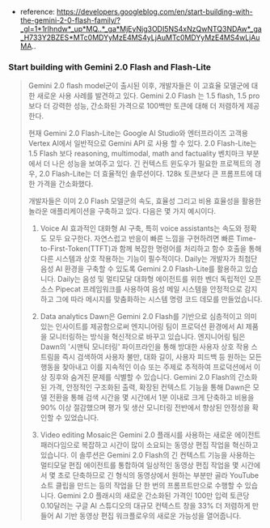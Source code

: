 - reference: https://developers.googleblog.com/en/start-building-with-the-gemini-2-0-flash-family/?_gl=1*1rlhndw*_up*MQ..*_ga*MjEyNjg3ODI5NS4xNzQwNTQ3NDAw*_ga_H733Y2BZES*MTc0MDYyMzE4MS4yLjAuMTc0MDYyMzE4MS4wLjAuMA..

### Start building with Gemini 2.0 Flash and Flash-Lite


> Gemini 2.0 flash model군이 출시된 이후, 개발자들은 이 고효율 모델군에 대한 새로운 사용 사례를 발견하고 있다. Gemini 2.0 Flash 는 1.5 flash, 1.5 pro 보다 더 강력한 성능, 간소화된 가격으로 100백만 토큰에 대해 더 저렴하게 제공한다.
> 
> 현재 Gemini 2.0 Flash-Lite는 Google AI Studio와 엔터프라이즈 고객용 Vertex AI에서 일반적으로 Gemini API 로 사용 할 수 있다. 2.0 Flash-Lite는 1.5 Flash 보다 reasoning, multimodal, math and factuality 벤치마크 부분에서 더 나은 성능을 보여주고 있다. 긴 컨텍스트 윈도우가 필요한 프로젝트의 경우, 2.0 Flash-Lite는 더 효율적인 솔루션이다. 128k 토큰보다 큰 프롬프트에 대한 가격을 간소화했다.
> 
> 개발자들은 이미 2.0 Flash 모델군의 속도, 효율성 그리고 비용 효율성을 활용한 놀라운 애플리케이션을 구축하고 있다. 다음은 몇 가지 예시이다.
> 
> 1. Voice AI
> 효과적인 대화형 AI 구축, 특히 voice assistants는 속도와 정확도 모두 요구한다. 자연스럽고 반응이 빠른 느낌을 구현하려면 빠른 Time-to-First-Token(TTFT)과 함께 복잡한 명령어를 처리하고 함수 호출을 통해 다른 시스템과 상호 작용하는 기능이 필수적이다.
> Daily는 개발자가 최첨단 음성 AI 환경을 구축할 수 있도록 Gemini 2.0 Flash-Lite를 활용하고 있습니다. Daily는 음성 및 멀티모달 대화형 에이전트를 위한 벤더 독립적인 오픈 소스 Pipecat 프레임워크를 사용하여 음성 메일 시스템을 안정적으로 감지하고 그에 따라 메시지를 맞춤화하는 시스템 명령 코드 데모를 만들었습니다.
>
> 2. Data analytics
> Dawn은 Gemini 2.0 Flash를 기반으로 심층적이고 의미 있는 인사이트를 제공함으로써 엔지니어링 팀이 프로덕션 환경에서 AI 제품을 모니터링하는 방식을 혁신적으로 바꾸고 있습니다. 엔지니어링 팀은 Dawn의 '시맨틱 모니터링' 파이프라인을 통해 방대한 사용자 상호 작용 스트림을 즉시 검색하여 사용자 불만, 대화 길이, 사용자 피드백 등 원하는 모든 행동을 찾아내고 이를 지속적인 이슈 또는 주제로 추적하여 프로덕션에서 이상 징후와 숨겨진 문제를 식별할 수 있습니다.
> Gemini 2.0 Flash의 간소화된 가격, 안정적인 구조화된 출력, 확장된 컨텍스트 기능을 통해 Dawn은 모델 전환을 통해 검색 시간을 몇 시간에서 1분 이내로 크게 단축하고 비용을 90% 이상 절감했으며 평가 및 생산 모니터링 전반에서 향상된 안정성을 확인할 수 있었습니다.
> 
> 3. Video editing
> Mosaic은 Gemini 2.0 플래시를 사용하는 새로운 에이전트 패러다임으로 복잡하고 시간이 많이 소요되는 동영상 편집 작업을 혁신하고 있습니다. 이 솔루션은 Gemini 2.0 Flash의 긴 컨텍스트 기능을 사용하는 멀티모달 편집 에이전트를 통합하여 일상적인 동영상 편집 작업을 몇 시간에서 몇 초로 단축하므로 긴 형식의 동영상에서 원하는 부분만 골라 YouTube 쇼트 클립을 만드는 등의 작업을 단 한 번의 프롬프트만으로 수행할 수 있습니다.
> Gemini 2.0 플래시의 새로운 간소화된 가격인 100만 입력 토큰당 0.10달러는 구글 AI 스튜디오의 대규모 컨텍스트 창을 33% 더 저렴하게 만들어 AI 기반 동영상 편집 워크플로우의 새로운 가능성을 열어줍니다.
